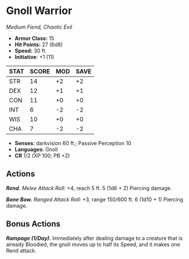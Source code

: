 # Gnoll Warrior

*Medium Fiend, Chaotic Evil*

- **Armor Class:** 15
- **Hit Points:** 27 (6d8)
- **Speed:** 30 ft.
- **Initiative**: +1 (11)

|STAT|SCORE|MOD|SAVE|
| --- | --- | --- | ---- |
| STR | 14 | +2 | +2 |
| DEX | 12 | +1 | +1 |
| CON | 11 | +0 | +0 |
| INT | 6 | -2 | -2 |
| WIS | 10 | +0 | +0 |
| CHA | 7 | -2 | -2 |

- **Senses**: darkvision 60 ft.; Passive Perception 10
- **Languages**: Gnoll
- **CR** 1/2 (XP 100; PB +2)

## Actions

***Rend.*** *Melee Attack Roll:* +4, reach 5 ft. 5 (1d6 + 2) Piercing damage.

***Bone Bow.*** *Ranged Attack Roll:* +3, range 150/600 ft. 6 (1d10 + 1) Piercing damage.


## Bonus Actions

***Rampage (1/Day).*** Immediately after dealing damage to a creature that is already Bloodied, the gnoll moves up to half its Speed, and it makes one Rend attack.

